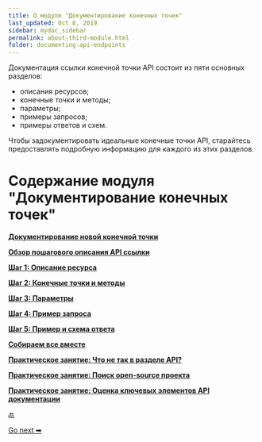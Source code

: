 ```yaml
---
title: О модуле "Документирование конечных точек"
last_updated: Oct 8, 2019
sidebar: mydoc_sidebar
permalink: about-third-module.html
folder: documenting-api-endpoints
---
```


Документация ссылки конечной точки API состоит из пяти основных разделов:

- описания ресурсов;
- конечные точки и методы;
- параметры;
- примеры запросов;
- примеры ответов и схем.

 Чтобы задокументировать идеальные конечные точки API, старайтесь предоставлять подробную информацию для каждого из этих разделов.

# Содержание модуля "Документирование конечных точек"

[**Документирование новой конечной точки**](new-endpoint.html)

[**Обзор пошагового описания API ссылки**](api-reference-tutorial-overview.html)

[**Шаг 1: Описание ресурса**](step1-resourse-description.html)

[**Шаг 2: Конечные точки и методы**](step2-endpoints-and-methods.html)

[**Шаг 3: Параметры**](step3-parameters.html)

[**Шаг 4: Пример запроса**](step4-request-example.html)

[**Шаг 5: Пример и схема ответа**](step5-response-example-and-schema.html)

[**Собираем все вместе**](putt-all-together.html)

[**Практическое занятие: Что не так в разделе API?**](whats-wrong.html)

[**Практическое занятие: Поиск open-source проекта**](find-open-source-project.html)

[**Практическое занятие: Оценка ключевых элементов API документации**](evaluate-api-referense-docs.html)

[🔙](dot-notation.html)

[Go next ➡](new-endpoint.html)
